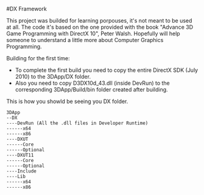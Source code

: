 #DX Framework

This project was builded for learning porpouses, it's not meant to be used at all. The code it's based on the one provided with the book "Advance 3D Game Programming with DirectX 10", Peter Walsh.
Hopefully will help someone to understand a little more about Computer Graphics Programming.


Building for the first time:
- To complete the first build you need to copy the entire DirectX SDK (July 2010) to the 3DApp/DX folder.
- Also you need to copy D3DX10d_43.dll (inside DevRun) to the corresponding 3DApp/Build/bin folder created after building.


This is how you showld be seeing you DX folder.
```
3DApp
--DX
----DevRun (All the .dll files in Developer Runtime)
------x64
------x86
----DXUT
------Core
------Optional
----DXUT11
------Core
------Optional
----Include
----Lib
------x64
------x86
```

